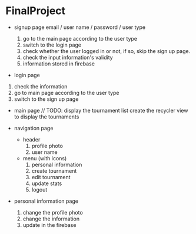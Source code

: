 # FinalProject

- signup page
  email / user name / password / user type
  1. go to the main page according to the user type
  2. switch to the login page
  3. check whether the user logged in or not, if so, skip the sign up page.
  4. check the input information's validity
  5. information stored in firebase
 
 - login page
  1. check the information
  2. go to main page according to the user type
  3. switch to the sign up page
  
 - main page
  // TODO: display the tournament list
  create the recycler view to display the tournaments
  - navigation page
    - header
      1. profile photo
      2. user name
    - menu (with icons)
      1. personal information
      2. create tournament
      3. edit tournament
      4. update stats
      5. logout
  
  - personal information page
    1. change the profile photo
    2. change the information
    3. update in the firebase
  
  
